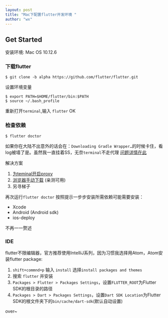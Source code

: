 ```yaml
---
layout: post
title: "Mac下配置flutter开发环境 "
author: "wx"
---
```


## Get Started
安装环境: Mac OS 10.12.6

### 下载flutter
```shell
$ git clone -b alpha https://github.com/flutter/flutter.git
```
设置环境变量
```shell
$ export PATH=$HOME/flutter/bin:$PATH
$ source ~/.bash_profile
```
重新打开`terminal`,输入 `flutter`
OK

### 检查依赖
```shell
$ flutter doctor
```
如果你在大陆不出意外的话会在：`Downloading Gradle Wrapper…`的时候卡住，看log被墙了是。虽然我一直挂着SS，无奈`terminal`不走代理
[问题详情在此](https://github.com/flutter/flutter/issues/11674)

解决方案
1. [为teminal开启proxy](http://www.jianshu.com/p/32dfb5289cf5)
2. [浏览器手动下载](http://blog.csdn.net/xjwangliang/article/details/78042740) (亲测可用)
3. 另寻梯子

再次运行`flutter doctor` 按照提示一步步安装所需依赖可能需要安装：
- Xcode
- Android (Android sdk)
- ios-deploy

不再一一赘述

### IDE
flutter不限编辑器，官方推荐使用IntelliJ系列，因为习惯我选择用Atom，Atom安装flutter package:
1. `shift+commnd+p` 输入 `install` 选择`install packages and themes`
2. 搜索 `flutter` 并安装
3. `Packages > Flutter > Packages Settings`，设置`FLUTTER_ROOT`为Flutter SDK的根目录的路径
4. `Packages > Dart > Packages Settings`，设置`Dart SDK Location`为Flutter SDK的根文件夹下的`bin/cache/dart-sdk`(默认自动设置)

over~
